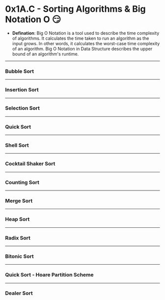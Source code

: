 # 0x1A.C - Sorting Algorithms & Big Notation O :smirk:

- **Defination**: Big O Notation is a tool used to describe the time complexity of algorithms. It calculates the time taken to run an algorithm as the input grows. In other words, it calculates the worst-case time complexity of an algorithm. Big O Notation in Data Structure describes the upper bound of an algorithm's runtime.
---

### Bubble Sort

---

### Insertion Sort 

---

### Selection Sort

---

### Quick Sort 

---

### Shell Sort

---

### Cocktail Shaker Sort 

---

### Counting Sort 

---

### Merge Sort 

---

### Heap Sort 

---

### Radix Sort 

---

### Bitonic Sort 

---

### Quick Sort - Hoare Partition Scheme 

---

### Dealer Sort 

